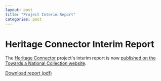 ```yaml
---
layout: post
title: "Project Interim Report"
categories: post
---
```


# Heritage Connector Interim Report

The [Heritage Connector](https://www.sciencemuseumgroup.org.uk/project/heritage-connector/) project's interim report is now [published on the Towards a National Collection website](https://www.nationalcollection.org.uk/Interim).

[Download report (pdf)](https://www.nationalcollection.org.uk/sites/default/files/2021-02/Heritage%20Connector.pdf)
